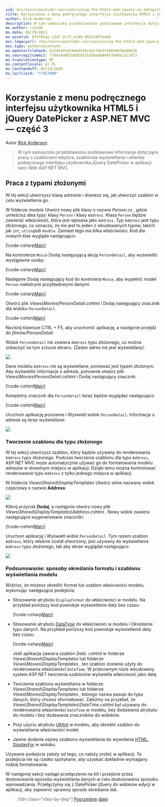 ```yaml
---
uid: mvc/overview/older-versions/using-the-html5-and-jquery-ui-datepicker-popup-calendar-with-aspnet-mvc/using-the-html5-and-jquery-ui-datepicker-popup-calendar-with-aspnet-mvc-part-3
title: Korzystanie z menu podręcznego interfejsu użytkownika HTML5 i jQuery DatePicker z ASP.NET MVC — część 3 | Microsoft Docs
author: Rick-Anderson
description: W tym samouczku przedstawiono podstawowe informacje dotyczące pracy z szablonami edytora, szablonów wyświetlania i menu podręcznego interfejsu użytkownika jQuery DatePicker w ASP.NET MV...
ms.author: riande
ms.date: 08/29/2011
ms.assetid: 8f5f91ae-12d7-4cf3-ac09-4bb53d07ee60
msc.legacyurl: /mvc/overview/older-versions/using-the-html5-and-jquery-ui-datepicker-popup-calendar-with-aspnet-mvc/using-the-html5-and-jquery-ui-datepicker-popup-calendar-with-aspnet-mvc-part-3
msc.type: authoredcontent
ms.openlocfilehash: b3249397e54e64538c4dc78e5fe8b94656e8962b
ms.sourcegitcommit: 7709c0a091b8d55b7b33bad8849f7b66b23c3d72
ms.translationtype: MT
ms.contentlocale: pl-PL
ms.lasthandoff: 02/19/2020
ms.locfileid: "77457898"
---
```

# <a name="using-the-html5-and-jquery-ui-datepicker-popup-calendar-with-aspnet-mvc---part-3"></a>Korzystanie z menu podręcznego interfejsu użytkownika HTML5 i jQuery DatePicker z ASP.NET MVC — część 3

Autor [Rick Anderson](https://twitter.com/RickAndMSFT)

> W tym samouczku przedstawiono podstawowe informacje dotyczące pracy z szablonami edytora, szablonów wyświetlania i okienka podręcznego interfejsu użytkownika jQuery DatePicker w aplikacji sieci Web ASP.NET MVC.

## <a name="working-with-complex-types"></a>Praca z typami złożonymi

W tej sekcji utworzysz klasę adresów i dowiesz się, jak utworzyć szablon w celu wyświetlenia go.

W folderze *modele* Utwórz nowy plik klasy o nazwie *Person.cs* , gdzie umieścisz dwa typy: klasy `Person` i klasy `Address`. Klasa `Person` będzie zawierać właściwość, która jest wpisana jako `Address`. Typ `Address` jest typu złożonego, co oznacza, że nie jest to jeden z wbudowanych typów, takich jak `int`, `string`lub `double`. Zamiast tego ma kilka właściwości. Kod dla nowych klas wygląda następująco:

[!code-csharp[Main](using-the-html5-and-jquery-ui-datepicker-popup-calendar-with-aspnet-mvc-part-3/samples/sample1.cs)]

Na kontrolerze `Movie` Dodaj następującą akcję `PersonDetail`, aby wyświetlić wystąpienie osoby:

[!code-csharp[Main](using-the-html5-and-jquery-ui-datepicker-popup-calendar-with-aspnet-mvc-part-3/samples/sample2.cs)]

Następnie Dodaj następujący kod do kontrolera `Movie`, aby wypełnić model `Person` niektórymi przykładowymi danymi:

[!code-csharp[Main](using-the-html5-and-jquery-ui-datepicker-popup-calendar-with-aspnet-mvc-part-3/samples/sample3.cs)]

Otwórz plik *Views\Movies\PersonDetail.cshtml* i Dodaj następujący znacznik dla widoku `PersonDetail`.

[!code-cshtml[Main](using-the-html5-and-jquery-ui-datepicker-popup-calendar-with-aspnet-mvc-part-3/samples/sample4.cshtml)]

Naciśnij klawisze CTRL + F5, aby uruchomić aplikację, a następnie przejdź do *filmów/PersonDetail*.

Widok `PersonDetail` nie zawiera `Address` typu złożonego, co można zobaczyć na tym zrzucie ekranu. (Żaden adres nie jest wyświetlany).

![](using-the-html5-and-jquery-ui-datepicker-popup-calendar-with-aspnet-mvc-part-3/_static/image1.png)

Dane modelu `Address` nie są wyświetlane, ponieważ jest typem złożonym. Aby wyświetlić informacje o adresie, ponownie otwórz plik *Views\Movies\PersonDetail.cshtml* i Dodaj następujący znacznik.

[!code-cshtml[Main](using-the-html5-and-jquery-ui-datepicker-popup-calendar-with-aspnet-mvc-part-3/samples/sample5.cshtml)]

Kompletny znacznik dla `PersonDetail` teraz będzie wyglądać następująco:

[!code-cshtml[Main](using-the-html5-and-jquery-ui-datepicker-popup-calendar-with-aspnet-mvc-part-3/samples/sample6.cshtml)]

Uruchom aplikację ponownie i Wyświetl widok `PersonDetail`. Informacje o adresie są teraz wyświetlane:

![](using-the-html5-and-jquery-ui-datepicker-popup-calendar-with-aspnet-mvc-part-3/_static/image2.png)

### <a name="creating-a-template-for-a-complex-type"></a>Tworzenie szablonu dla typu złożonego

W tej sekcji utworzysz szablon, który będzie używany do renderowania `Address` typu złożonego. Podczas tworzenia szablonu dla typu `Address`, ASP.NET MVC może automatycznie używać go do formatowania modelu adresów w dowolnym miejscu w aplikacji. Dzięki temu można kontrolować renderowanie typu `Address` z tylko jednego miejsca w aplikacji.

W folderze *Views\Shared\DisplayTemplates* Utwórz silnie nazwany widok częściowy o nazwie **Address**:

![](using-the-html5-and-jquery-ui-datepicker-popup-calendar-with-aspnet-mvc-part-3/_static/image3.png)

Kliknij przycisk **Dodaj**, a następnie otwórz nowy plik *Views\Shared\DisplayTemplates\Address.cshtml* . Nowy widok zawiera następujące wygenerowane znaczniki:

[!code-cshtml[Main](using-the-html5-and-jquery-ui-datepicker-popup-calendar-with-aspnet-mvc-part-3/samples/sample7.cshtml)]

Uruchom aplikację i Wyświetl widok `PersonDetail`. Tym razem szablon `Address`, który właśnie został utworzony, jest używany do wyświetlania `Address` typu złożonego, tak aby ekran wyglądał następująco:

![](using-the-html5-and-jquery-ui-datepicker-popup-calendar-with-aspnet-mvc-part-3/_static/image4.png)

### <a name="summary-ways-to-specify-the-model-display-format-and-template"></a>Podsumowanie: sposoby określania formatu i szablonu wyświetlania modelu

Widzisz, że możesz określić format lub szablon właściwości modelu, wykonując następujące podejścia:

- Stosowanie atrybutu `DisplayFormat` do właściwości w modelu. Na przykład poniższy kod powoduje wyświetlenie daty bez czasu:

    [!code-csharp[Main](using-the-html5-and-jquery-ui-datepicker-popup-calendar-with-aspnet-mvc-part-3/samples/sample8.cs)]
- Stosowanie atrybutu [DataType](https://msdn.microsoft.com/library/system.componentmodel.dataannotations.datatype.aspx) do właściwości w modelu i Określanie typu danych. Na przykład poniższy kod powoduje wyświetlenie daty bez czasu.

    [!code-csharp[Main](using-the-html5-and-jquery-ui-datepicker-popup-calendar-with-aspnet-mvc-part-3/samples/sample9.cs)]

    Jeśli aplikacja zawiera szablon *Date. cshtml* w folderze *Views\Shared\DisplayTemplates* lub folderze *Views\Movies\DisplayTemplates* , ten szablon zostanie użyty do renderowania właściwości `DateTime`. W przeciwnym razie wbudowany system ASP.NET tworzenia szablonów wyświetla właściwość jako datę.
- Tworzenie szablonu wyświetlania w folderze *Views\Shared\DisplayTemplates* lub folderze *Views\Movies\DisplayTemplates* , którego nazwa pasuje do typu danych, który chcesz sformatować. Załóżmy na przykład, że *Views\Shared\DisplayTemplates\DateTime.cshtml* był używany do renderowania właściwości `DateTime` w modelu, bez dodawania atrybutu do modelu i bez dodawania znaczników do widoków.
- Przy użyciu atrybutu [UIHint](https://msdn.microsoft.com/library/system.componentmodel.dataannotations.uihintattribute.uihint.aspx) w modelu, aby określić szablon do wyświetlania właściwości model.
- Jawne dodanie nazwy szablonu wyświetlania do wywołania [HTML. DisplayFor](https://msdn.microsoft.com/library/ee407420.aspx) w widoku.

Używane podejście zależy od tego, co należy zrobić w aplikacji. Te podejścia nie są rzadko spotykane, aby uzyskać dokładnie wymagany rodzaj formatowania.

W następnej sekcji nastąpi przełączenie na bit i przejście przez dostosowanie sposobu wyświetlania danych w celu dostosowania sposobu wprowadzania. Przełączymy się z DatePicker jQuery do widoków edycji w aplikacji, aby zapewnić sprawny sposób określania dat.

> [!div class="step-by-step"]
> [Poprzednie](using-the-html5-and-jquery-ui-datepicker-popup-calendar-with-aspnet-mvc-part-2.md)
> [dalej](using-the-html5-and-jquery-ui-datepicker-popup-calendar-with-aspnet-mvc-part-4.md)

